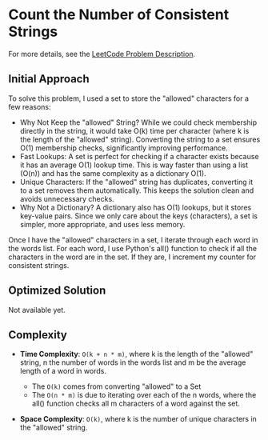 # Count the Number of Consistent Strings

For more details, see the [LeetCode Problem Description](https://leetcode.com/problems/count-the-number-of-consistent-strings/description/).

## Initial Approach

To solve this problem, I used a set to store the "allowed" characters for a few reasons:

- Why Not Keep the "allowed" String? While we could check membership directly in the string, it would take O(k) time per character (where k is the length of the "allowed" string). Converting the string to a set ensures O(1) membership checks, significantly improving performance.
- Fast Lookups: A set is perfect for checking if a character exists because it has an average O(1) lookup time. This is way faster than using a list (O(n)) and has the same complexity as a dictionary O(1).
- Unique Characters: If the "allowed" string has duplicates, converting it to a set removes them automatically. This keeps the solution clean and avoids unnecessary checks.
- Why Not a Dictionary? A dictionary also has O(1) lookups, but it stores key-value pairs. Since we only care about the keys (characters), a set is simpler, more appropriate, and uses less memory.

Once I have the "allowed" characters in a set, I iterate through each word in the words list. For each word, I use Python's all() function to check if all the characters in the word are in the set. If they are, I increment my counter for consistent strings.

## Optimized Solution

Not available yet.

## Complexity

- **Time Complexity**: `O(k + n * m)`, where k is the length of the "allowed" string, n the number of words in the words list and m be the average length of a word in words.

  - The `O(k)` comes from converting "allowed" to a Set
  - The `O(n * m)` is due to iterating over each of the n words, where the all() function checks all m characters of a word against the set.

- **Space Complexity**: `O(k)`, where k is the number of unique characters in the "allowed" string.
